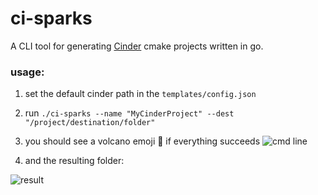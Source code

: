 # ci-sparks
A CLI tool for generating [Cinder](https://libcinder.org/) cmake projects written in go.

### usage:
1. set the default cinder path in the `templates/config.json`
2. run `./ci-sparks --name "MyCinderProject" --dest "/project/destination/folder"`
3. you should see a volcano emoji 🌋 if everything succeeds
![cmd line](https://github.com/Hperigo/ci-sparks/blob/master/images/_cmd_line.png "terminal screenshot")

4. and the resulting folder:

![ result ](https://github.com/Hperigo/ci-sparks/blob/master/images/_result.png "result")
